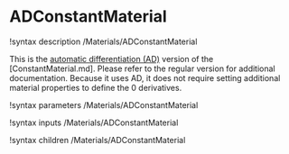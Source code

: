 # ADConstantMaterial

!syntax description /Materials/ADConstantMaterial

This is the [automatic differentiation (AD)](automatic_differentiation/index.md) version of the [ConstantMaterial.md].
Please refer to the regular version for additional documentation.
Because it uses AD, it does not require setting additional material properties to define the 0 derivatives.

!syntax parameters /Materials/ADConstantMaterial

!syntax inputs /Materials/ADConstantMaterial

!syntax children /Materials/ADConstantMaterial
